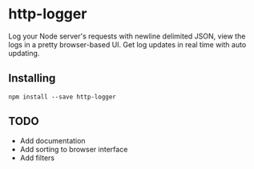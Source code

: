 http-logger
===========

Log your Node server's requests with newline delimited JSON, view the logs in a pretty browser-based UI. Get log updates in real time with auto updating.

Installing
----------
``` shell
npm install --save http-logger
```

TODO
----
* Add documentation
* Add sorting to browser interface
* Add filters
